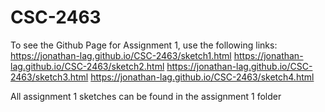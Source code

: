 # CSC-2463

To see the Github Page for Assignment 1, use the following links:
https://jonathan-lag.github.io/CSC-2463/sketch1.html
https://jonathan-lag.github.io/CSC-2463/sketch2.html
https://jonathan-lag.github.io/CSC-2463/sketch3.html
https://jonathan-lag.github.io/CSC-2463/sketch4.html

All assignment 1 sketches can be found in the assignment 1 folder